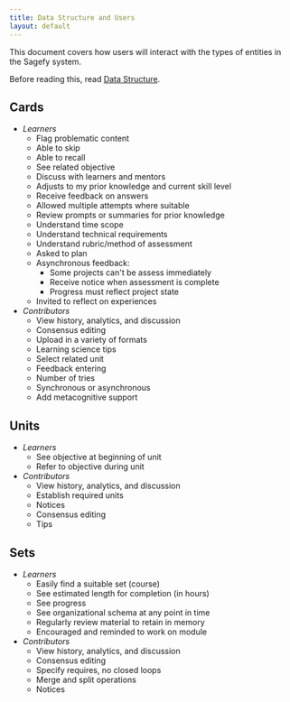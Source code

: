 ```yaml
---
title: Data Structure and Users
layout: default
---
```


This document covers how users will interact with the types of entities in the Sagefy system.

Before reading this, read [Data Structure](/data_structure).

Cards
-----

- _Learners_
    - Flag problematic content
    - Able to skip
    - Able to recall
    - See related objective
    - Discuss with learners and mentors
    - Adjusts to my prior knowledge and current skill level
    - Receive feedback on answers
    - Allowed multiple attempts where suitable
    - Review prompts or summaries for prior knowledge
    - Understand time scope
    - Understand technical requirements
    - Understand rubric/method of assessment
    - Asked to plan
    - Asynchronous feedback:
        - Some projects can't be assess immediately
        - Receive notice when assessment is complete
        - Progress must reflect project state
    - Invited to reflect on experiences
- _Contributors_
    - View history, analytics, and discussion
    - Consensus editing
    - Upload in a variety of formats
    - Learning science tips
    - Select related unit
    - Feedback entering
    - Number of tries
    - Synchronous or asynchronous
    - Add metacognitive support

Units
-----

- _Learners_
    - See objective at beginning of unit
    - Refer to objective during unit
- _Contributors_
    - View history, analytics, and discussion
    - Establish required units
    - Notices
    - Consensus editing
    - Tips

Sets
----

- _Learners_
    - Easily find a suitable set (course)
    - See estimated length for completion (in hours)
    - See progress
    - See organizational schema at any point in time
    - Regularly review material to retain in memory
    - Encouraged and reminded to work on module
- _Contributors_
    - View history, analytics, and discussion
    - Consensus editing
    - Specify requires, no closed loops
    - Merge and split operations
    - Notices
